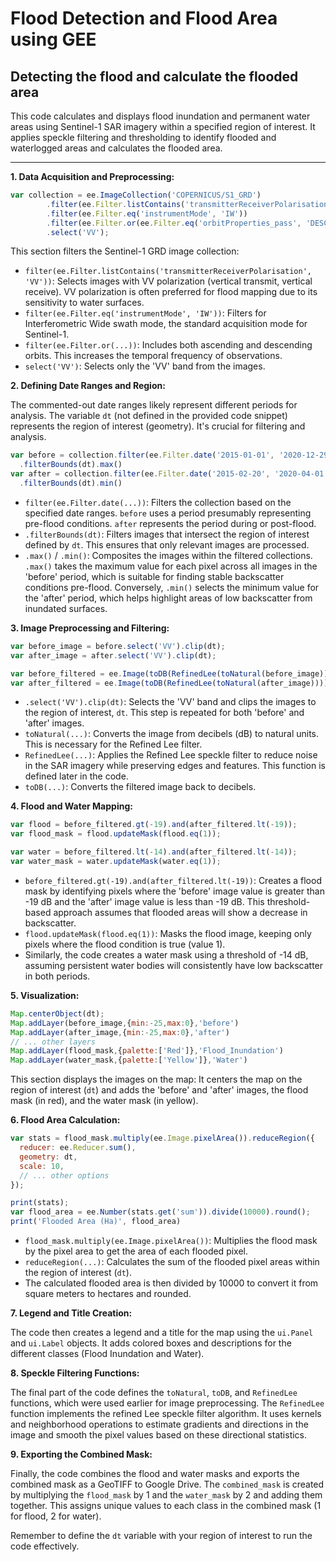 # Flood Detection and Flood Area using GEE
Detecting the flood and calculate the flooded area 
--------

This code calculates and displays flood inundation and permanent water areas using Sentinel-1 SAR imagery within a specified region of interest. It applies speckle filtering and thresholding to identify flooded and waterlogged areas and calculates the flooded area.

--------

**1. Data Acquisition and Preprocessing:**

```javascript
var collection = ee.ImageCollection('COPERNICUS/S1_GRD')
        .filter(ee.Filter.listContains('transmitterReceiverPolarisation', 'VV'))
        .filter(ee.Filter.eq('instrumentMode', 'IW'))
        .filter(ee.Filter.or(ee.Filter.eq('orbitProperties_pass', 'DESCENDING'),ee.Filter.eq('orbitProperties_pass', 'ASCENDING')))
        .select('VV'); 
```
This section filters the Sentinel-1 GRD image collection:
* `filter(ee.Filter.listContains('transmitterReceiverPolarisation', 'VV'))`: Selects images with VV polarization (vertical transmit, vertical receive).  VV polarization is often preferred for flood mapping due to its sensitivity to water surfaces.
* `filter(ee.Filter.eq('instrumentMode', 'IW'))`: Filters for Interferometric Wide swath mode, the standard acquisition mode for Sentinel-1.
* `filter(ee.Filter.or(...))`: Includes both ascending and descending orbits. This increases the temporal frequency of observations.
* `select('VV')`: Selects only the 'VV' band from the images.

**2. Defining Date Ranges and Region:**

The commented-out date ranges likely represent different periods for analysis.  The variable `dt` (not defined in the provided code snippet) represents the region of interest (geometry). It's crucial for filtering and analysis.

```javascript
var before = collection.filter(ee.Filter.date('2015-01-01', '2020-12-29'))
  .filterBounds(dt).max()
var after = collection.filter(ee.Filter.date('2015-02-20', '2020-04-01'))
  .filterBounds(dt).min()
```

* `filter(ee.Filter.date(...))`: Filters the collection based on the specified date ranges.  `before` uses a period presumably representing pre-flood conditions.  `after` represents the period during or post-flood.
* `.filterBounds(dt)`: Filters images that intersect the region of interest defined by `dt`.  This ensures that only relevant images are processed.
* `.max()` / `.min()`: Composites the images within the filtered collections.  `.max()` takes the maximum value for each pixel across all images in the 'before' period, which is suitable for finding stable backscatter conditions pre-flood. Conversely, `.min()` selects the minimum value for the 'after' period, which helps highlight areas of low backscatter from inundated surfaces.



**3. Image Preprocessing and Filtering:**

```javascript
var before_image = before.select('VV').clip(dt);
var after_image = after.select('VV').clip(dt);

var before_filtered = ee.Image(toDB(RefinedLee(toNatural(before_image))))
var after_filtered = ee.Image(toDB(RefinedLee(toNatural(after_image))))
```

* `.select('VV').clip(dt)`: Selects the 'VV' band and clips the images to the region of interest, `dt`.  This step is repeated for both 'before' and 'after' images.
* `toNatural(...)`: Converts the image from decibels (dB) to natural units.  This is necessary for the Refined Lee filter.
* `RefinedLee(...)`: Applies the Refined Lee speckle filter to reduce noise in the SAR imagery while preserving edges and features. This function is defined later in the code.
* `toDB(...)`: Converts the filtered image back to decibels.


**4. Flood and Water Mapping:**

```javascript
var flood = before_filtered.gt(-19).and(after_filtered.lt(-19));
var flood_mask = flood.updateMask(flood.eq(1));

var water = before_filtered.lt(-14).and(after_filtered.lt(-14));
var water_mask = water.updateMask(water.eq(1));
```

* `before_filtered.gt(-19).and(after_filtered.lt(-19))`: Creates a flood mask by identifying pixels where the 'before' image value is greater than -19 dB and the 'after' image value is less than -19 dB. This threshold-based approach assumes that flooded areas will show a decrease in backscatter.
* `flood.updateMask(flood.eq(1))`: Masks the flood image, keeping only pixels where the flood condition is true (value 1).
* Similarly, the code creates a water mask using a threshold of -14 dB, assuming persistent water bodies will consistently have low backscatter in both periods.

**5. Visualization:**

```javascript
Map.centerObject(dt);
Map.addLayer(before_image,{min:-25,max:0},'before')
Map.addLayer(after_image,{min:-25,max:0},'after')
// ... other layers
Map.addLayer(flood_mask,{palette:['Red']},'Flood_Inundation')
Map.addLayer(water_mask,{palette:['Yellow']},'Water')
```
This section displays the images on the map:  It centers the map on the region of interest (`dt`) and adds the 'before' and 'after' images, the flood mask (in red), and the water mask (in yellow).


**6. Flood Area Calculation:**

```javascript
var stats = flood_mask.multiply(ee.Image.pixelArea()).reduceRegion({
  reducer: ee.Reducer.sum(),
  geometry: dt,
  scale: 10,
  // ... other options
});

print(stats);
var flood_area = ee.Number(stats.get('sum')).divide(10000).round();
print('Flooded Area (Ha)', flood_area)
```

* `flood_mask.multiply(ee.Image.pixelArea())`: Multiplies the flood mask by the pixel area to get the area of each flooded pixel.
* `reduceRegion(...)`: Calculates the sum of the flooded pixel areas within the region of interest (`dt`).
* The calculated flooded area is then divided by 10000 to convert it from square meters to hectares and rounded.

**7. Legend and Title Creation:**

The code then creates a legend and a title for the map using the `ui.Panel` and `ui.Label` objects. It adds colored boxes and descriptions for the different classes (Flood Inundation and Water).

**8. Speckle Filtering Functions:**

The final part of the code defines the `toNatural`, `toDB`, and `RefinedLee` functions, which were used earlier for image preprocessing.  The `RefinedLee` function implements the refined Lee speckle filter algorithm. It uses kernels and neighborhood operations to estimate gradients and directions in the image and smooth the pixel values based on these directional statistics.


**9. Exporting the Combined Mask:**

Finally, the code combines the flood and water masks and exports the combined mask as a GeoTIFF to Google Drive. The `combined_mask` is created by multiplying the `flood_mask` by 1 and the `water_mask` by 2 and adding them together. This assigns unique values to each class in the combined mask (1 for flood, 2 for water).



Remember to define the `dt` variable with your region of interest to run the code effectively.
